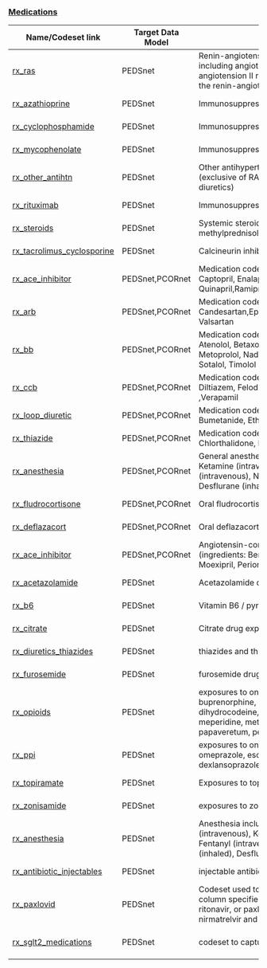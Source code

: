 

### [Medications](https://pedsnet.github.io/Variable-Dictionary/pages/medication_codesets.html)


| Name/Codeset link | Target Data Model | Description | Vocabularies | Last Updated | Primary Developer | Status | Metadata |
|-------------------|-------------------|-------------|--------------|--------------|-------------------|--------|-------|
|[rx_ras](https://github.com/PEDSnet/Variable-Dictionary/blob/main/drug/rx_ras.csv)|PEDSnet|Renin-angiotensin-aldosterone system blocking medications including angiotension-converting enzyme (ACE) inhibitors, angiotension II receptor blockers (ARBs), and other agents acting on the renin-angiotension system|NA|2021-03-01|Levon Utidjian|NA||
|[rx_azathioprine](https://github.com/PEDSnet/Variable-Dictionary/blob/main/drug/rx_azathioprine.csv)|PEDSnet|Immunosuppressive medication azathioprine|NA|2019-11-01|Hanieh Razzaghi|NA||
|[rx_cyclophosphamide](https://github.com/PEDSnet/Variable-Dictionary/blob/main/drug/rx_cyclophosphamide.csv)|PEDSnet|Immunosuppressive medication cyclophosphamide|NA|2019-11-01|Hanieh Razzaghi|NA||
|[rx_mycophenolate](https://github.com/PEDSnet/Variable-Dictionary/blob/main/drug/rx_mycophenolate.csv)|PEDSnet|Immunosuppressive medication mycophenolate|NA|2019-11-01|Hanieh Razzaghi|NA||
|[rx_other_antihtn](https://github.com/PEDSnet/Variable-Dictionary/blob/main/drug/rx_other_antihtn.csv)|PEDSnet|Other antihypertensive medications not otherwise classified (exclusive of RAS blockers, calcium channel blockers, beta blockers, diuretics)|NA|2021-03-01|Levon Utidjian|NA||
|[rx_rituximab](https://github.com/PEDSnet/Variable-Dictionary/blob/main/drug/rx_rituximab.csv)|PEDSnet|Immunosuppressive medication rituximab|NA|2019-11-01|Hanieh Razzaghi|NA||
|[rx_steroids](https://github.com/PEDSnet/Variable-Dictionary/blob/main/drug/rx_steroids.csv)|PEDSnet|Systemic steroids including prednisone, prednisolone, and methylprednisolone|NA|2019-11-01|Hanieh Razzaghi|NA||
|[rx_tacrolimus_cyclosporine](https://github.com/PEDSnet/Variable-Dictionary/blob/main/drug/rx_tacrolimus_cyclosporine.csv)|PEDSnet|Calcineurin inhibitors tacrolimus cyclosporine|NA|2019-11-01|Hanieh Razzaghi|NA||
|[rx_ace_inhibitor](https://github.com/PEDSnet/Variable-Dictionary/blob/main/drug/rx_ace_inhibitor.csv)|PEDSnet,PCORnet|Medication codeset for the following ingredients: Benazepril, Captopril, Enalapril, Fosinopril, Lisinopril, Moexipril, Periondopril, Quinapril,Ramipril, Trandolapril|NA|2021-11-01|Levon Utidjian|NA||
|[rx_arb](https://github.com/PEDSnet/Variable-Dictionary/blob/main/drug/NA)|PEDSnet,PCORnet|Medication codeset for the following ingredients: Azilsartan, Candesartan,Eprosartan,Irbesartan,Losartan,Olmesartan,Telmisartan, Valsartan|NA|2021-11-01|Levon Utidjian|NA||
|[rx_bb](https://github.com/PEDSnet/Variable-Dictionary/blob/main/drug/NA)|PEDSnet,PCORnet|Medication codeset for the following ingredients:, Acebutolol, Atenolol, Betaxolol,Bisoprolol, Carteolol, Carvediol, Labetalol, Metoprolol, Nadolol, Nebivolol, Penbutolol, Pindolol, Propanolol, Sotalol, Timolol|NA|2021-11-01|Levon Utidjian|NA||
|[rx_ccb](https://github.com/PEDSnet/Variable-Dictionary/blob/main/drug/NA)|PEDSnet,PCORnet|Medication codeset for the following ingredients: Amlodipine, Diltiazem, Felodipine, Isradipine, Nicardipine, Nifedipine, Nisoldipine ,Verapamil|NA|2021-11-01|Levon Utidjian|NA||
|[rx_loop_diuretic](https://github.com/PEDSnet/Variable-Dictionary/blob/main/drug/NA)|PEDSnet,PCORnet|Medication codeset for the following ingredients: Furosemide, Bumetanide, Ethacrynic acid, Torsemide|NA|2021-11-01|Levon Utidjian|NA||
|[rx_thiazide](https://github.com/PEDSnet/Variable-Dictionary/blob/main/drug/NA)|PEDSnet,PCORnet|Medication codeset for the following ingredients: Chlorothiazide, Chlorthalidone, Hydrochlorothiazide, Indapamide, Metolazone|NA|2021-11-01|Levon Utidjian|NA||
|[rx_anesthesia](https://github.com/PEDSnet/Variable-Dictionary/blob/main/drug/NA)|PEDSnet,PCORnet|General anesthesia: Propofol (intravenous), Etomidate (intravenous), Ketamine (intravenous), Midazolam (intravenous), Fentanyl (intravenous), Nitrous oxide (inhaled), Sevoflurane (inhaled), Desflurane (inhaled), Isoflurane (inhaled)|NA|2022-02-01|Kimberley Dickinson|NA||
|[rx_fludrocortisone](https://github.com/PEDSnet/Variable-Dictionary/blob/main/drug/NA)|PEDSnet,PCORnet|Oral fludrocortisone|NA|2022-02-01|Kimberley Dickinson|NA||
|[rx_deflazacort](https://github.com/PEDSnet/Variable-Dictionary/blob/main/drug/NA)|PEDSnet,PCORnet|Oral deflazacort|NA|2022-02-01|Kimberley Dickinson|NA||
|[rx_ace_inhibitor](https://github.com/PEDSnet/Variable-Dictionary/blob/main/drug/NA)|PEDSnet,PCORnet|Angiotensin-converting enzyme (ACE) inhibitor medications (ingredients: Benazepril, Captopril, Enalapril, Fosinopril, Lisinopril, Moexipril, Periondopril, Quinapril, Ramipril, Trandolapril).|NDC,RxNorm,RxNorm Extension|2021-11-01|Levon Utidjian|NA||
|[rx_acetazolamide](https://github.com/PEDSnet/Variable-Dictionary/blob/main/drug/NA)|PEDSnet|Acetazolamide drug exposures: oral, injectable, and topical|RxNorm,RxNorm Extension|2021-02-12|Mitch Maltenfort|NA||
|[rx_b6](https://github.com/PEDSnet/Variable-Dictionary/blob/main/drug/NA)|PEDSnet|Vitamin B6 / pyridoxine exposures: oral|RxNorm|2021-05-14|Kim Dickinson|NA||
|[rx_citrate](https://github.com/PEDSnet/Variable-Dictionary/blob/main/drug/NA)|PEDSnet|Citrate drug exposures|RxNorm,RxNorm Extension|2021-05-12|Kim Dickinson|NA||
|[rx_diuretics_thiazides](https://github.com/PEDSnet/Variable-Dictionary/blob/main/drug/NA)|PEDSnet|thiazides and thiazide-like diuretics: oral|RxNorm,RxNorm Extension|2021-05-12|Kim Dickinson|NA||
|[rx_furosemide](https://github.com/PEDSnet/Variable-Dictionary/blob/main/drug/NA)|PEDSnet|furosemide drug exposures: oral, injectable|RxNorm,RxNorm Extension|2021-02-12|Mitch Maltenfort|NA||
|[rx_opioids](https://github.com/PEDSnet/Variable-Dictionary/blob/main/drug/NA)|PEDSnet|exposures to one of the following opioids: tilidine, tramadol, buprenorphine, butorphanol, dezocine, codeine, fentanyl, dihydrocodeine,  morphine, hydromorphone, Ketobemidone, meperidine, methadone, nalbuphine, opium, oxycodone, papaveretum, pentazocine, pirinitramide, propoxyphene, tapentadol|RxNorm,RxNorm Extension|2021-09-08|Mitch Maltenfort|NA||
|[rx_ppi](https://github.com/PEDSnet/Variable-Dictionary/blob/main/drug/NA)|PEDSnet|exposures to one of the following proton-pump inhibitors: omeprazole, esomeprazole, lansoprazole, pantoprazole, rabeprazole, dexlansoprazole|RxNorm,RxNorm Extension|2022-08-01|Julia Schuchard|NA||
|[rx_topiramate](https://github.com/PEDSnet/Variable-Dictionary/blob/main/drug/NA)|PEDSnet|Exposures to topiramate: oral|RxNorm,RxNorm Extension|2021-02-12|Mitch Maltenfort|NA||
|[rx_zonisamide](https://github.com/PEDSnet/Variable-Dictionary/blob/main/drug/NA)|PEDSnet|exposures to zonisamide: oral|RxNorm,RxNorm Extension|2021-02-12|Mitch Maltenfort|NA||
|[rx_anesthesia](https://github.com/PEDSnet/Variable-Dictionary/blob/main/drug/NA)|PEDSnet|Anesthesia including Propofol (intravenous), Etomidate (intravenous), Ketamine (intravenous), Midazolam (intravenous), Fentanyl (intravenous), Nitrous oxide (inhaled), Sevoflurane (inhaled), Desflurane (inhaled), Isoflurane (inhaled)|RxNorm,RxNorm Extension|2022-02-01|Kimberley Dickinson|NA||
|[rx_antibiotic_injectables](https://github.com/PEDSnet/Variable-Dictionary/blob/main/drug/rx_antibiotic_injectables.csv)|PEDSnet|injectable antibiotic drugs for neonates|RxNorm|2023-05-01|Nicole Marchesani|at clinical dose group level||
|[rx_paxlovid](https://github.com/PEDSnet/Variable-Dictionary/blob/main/drug/rx_paxlovid.csv)|PEDSnet|Codeset used to identify Paxlovid prescriptions. Note: the code_type column specifies whether the concept_id refers to nirmatrelvir, ritonavir, or paxlovid (nirmatrelvir/ritonavir). To identify Paxlovid, a nirmatrelvir and ritonavir code needed to occur on the same day.|NDC,RxNorm,Other|2022-10-10|Kathryn Hirabayashi|Link to repo of study for which the codeset was developed: https://atlassian.chop.edu/bitbucket/projects/COV/repos/paxlovid_brief/browse||
|[rx_sglt2_medications](https://github.com/PEDSnet/Variable-Dictionary/blob/main/drug/sglt2_codeset_vals.csv)|PEDSnet|codeset to capture all sglt2 inhibitor prescription codes|RxNorm|2023-06-29|Rodrigo Azuero-Dajud|NA||
